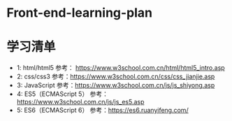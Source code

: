 # Front-end-learning-plan


# 学习清单
* 1: html/html5
 参考： https://www.w3school.com.cn/html/html5_intro.asp
* 2: css/css3
参考：https://www.w3school.com.cn/css/css_jianjie.asp
* 3: JavaScript
参考：https://www.w3school.com.cn/js/js_shiyong.asp
* 4: ES5（ECMAScript 5）
参考：https://www.w3school.com.cn/js/js_es5.asp
* 5: ES6（ECMAScript 6）
参考：https://es6.ruanyifeng.com/
